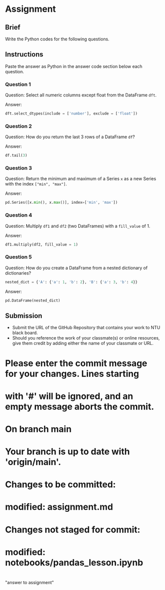 # Assignment

## Brief

Write the Python codes for the following questions.

## Instructions

Paste the answer as Python in the answer code section below each question.

### Question 1

Question: Select all numeric columns except float from the DataFrame `dft`.

Answer:

```python
dft.select_dtypes(include = ['number'], exclude = ['float'])
```

### Question 2

Question: How do you return the last 3 rows of a DataFrame `df`?

Answer:
```python
df.tail(3)
```

### Question 3

Question: Return the minimum and maximum of a Series `x` as a new Series with the index `["min", "max"]`.

Answer:

```python
pd.Series([x.min(), x.max()], index=['min', 'max'])
```

### Question 4

Question: Multiply `df1` and `df2` (two DataFrames) with a `fill_value` of 1.

Answer:

```python
df1.multiply(df2, fill_value = 1)
```

### Question 5

Question: How do you create a DataFrame from a nested dictionary of dictionaries?

```python
nested_dict = {'A': {'a': 1, 'b': 2}, 'B': {'a': 3, 'b': 4}}
```

Answer:

```python
pd.DataFrame(nested_dict)
```

## Submission

- Submit the URL of the GitHub Repository that contains your work to NTU black board.
- Should you reference the work of your classmate(s) or online resources, give them credit by adding either the name of your classmate or URL.
# Please enter the commit message for your changes. Lines starting
# with '#' will be ignored, and an empty message aborts the commit.
#
# On branch main
# Your branch is up to date with 'origin/main'.
#
# Changes to be committed:
#	modified:   assignment.md
#
# Changes not staged for commit:
#	modified:   notebooks/pandas_lesson.ipynb
#
"answer to assignment"
